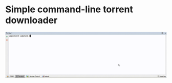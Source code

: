 # Simple command-line torrent downloader

![](https://github.com/atomashpolskiy/atomashpolskiy.github.io/blob/master/static/img/bt-cliwrapper.gif)
